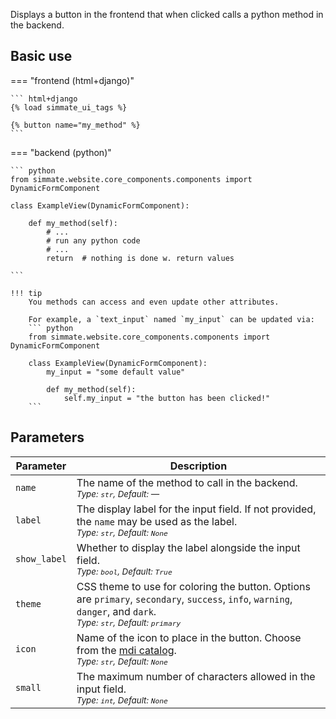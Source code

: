 
Displays a button in the frontend that when clicked calls a python method in the backend.

## Basic use

=== "frontend (html+django)"

    ``` html+django
    {% load simmate_ui_tags %}

    {% button name="my_method" %}
    ```

=== "backend (python)"

    ``` python
    from simmate.website.core_components.components import DynamicFormComponent

    class ExampleView(DynamicFormComponent):

        def my_method(self):
            # ...
            # run any python code
            # ...
            return  # nothing is done w. return values
 
    ```

    !!! tip
        You methods can access and even update other attributes. 
        
        For example, a `text_input` named `my_input` can be updated via:
        ``` python
        from simmate.website.core_components.components import DynamicFormComponent

        class ExampleView(DynamicFormComponent):
            my_input = "some default value"

            def my_method(self):
                self.my_input = "the button has been clicked!"
        ```

## Parameters

| Parameter    | Description                                                                                                                                                                           |
| ------------ | ------------------------------------------------------------------------------------------------------------------------------------------------------------------------------------- |
| `name`       | The name of the method to call in the backend.<br><small>*Type: `str`, Default: —*</small>                                                                                            |
| `label`      | The display label for the input field. If not provided, the `name` may be used as the label.<br><small>*Type: `str`, Default: `None`*</small>                                         |
| `show_label` | Whether to display the label alongside the input field.<br><small>*Type: `bool`, Default: `True`*</small>                                                                             |
| `theme`      | CSS theme to use for coloring the button. Options are `primary`, `secondary`, `success`, `info`, `warning`, `danger`, and `dark`.<br><small>*Type: `str`, Default: `primary`*</small> |
| `icon`       | Name of the icon to place in the button. Choose from the [mdi catalog](https://pictogrammers.com/library/mdi/).<br><small>*Type: `str`, Default: `None`*</small>                      |
| `small`      | The maximum number of characters allowed in the input field.<br><small>*Type: `int`, Default: `None`*</small>                                                                         |
